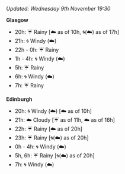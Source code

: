 *Updated: Wednesday 9th November 19:30*

**Glasgow**

* 20h: :umbrella: Rainy [:cloud: as of 10h, :cyclone:(:cloud:) as of 17h]
* 21h: :cyclone: Windy (:cloud:)
* 22h - 0h: :umbrella: Rainy
* 1h - 4h: :cyclone: Windy (:cloud:)
* 5h: :umbrella: Rainy
* 6h: :cyclone: Windy (:cloud:)
* 7h: :umbrella: Rainy

**Edinburgh**

* 20h: :cyclone: Windy (:cloud:) [:cloud: as of 10h]
* 21h: :cloud: Cloudy [:umbrella: as of 11h, :cloud: as of 16h]
* 22h: :umbrella: Rainy [:cloud: as of 20h]
* 23h: :umbrella: Rainy [:cyclone:(:cloud:) as of 20h]
* 0h - 4h: :cyclone: Windy (:cloud:)
* 5h, 6h: :umbrella: Rainy [:cyclone:(:cloud:) as of 20h]
* 7h: :cyclone: Windy (:cloud:)
